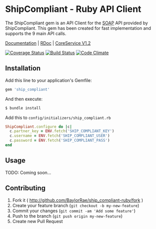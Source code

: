 # ShipCompliant - Ruby API Client

The ShipCompliant gem is an API Client for the [SOAP][soap_wiki] API provided by
ShipCompliant. This gem has been created for fast implementation and supports
the 9 main API calls.

[Documentation][documentation_path] | [RDoc][rdoc_path] | [CoreService V1.2][core_service_path]

[![Coverage Status]][coveralls_status] [![Build Status]][travis_status] [![Code Climate]][code_gpa]

## Installation

Add this line to your application's Gemfile:

```ruby
gem 'ship_compliant'
```

And then execute:

```bash
$ bundle install
```

Add this to `config/initializers/ship_compliant.rb`

```ruby
ShipCompliant.configure do |c|
  c.partner_key = ENV.fetch('SHIP_COMPLIANT_KEY')
  c.username = ENV.fetch('SHIP_COMPLIANT_USER')
  c.password = ENV.fetch('SHIP_COMPLIANT_PASS')
end
```

## Usage

TODO: Coming soon...

## Contributing

1. Fork it ( http://github.com/BaylorRae/ship_compliant-ruby/fork )
2. Create your feature branch (`git checkout -b my-new-feature`)
3. Commit your changes (`git commit -am 'Add some feature'`)
4. Push to the branch (`git push origin my-new-feature`)
5. Create new Pull Request

[soap_wiki]: http://en.wikipedia.org/wiki/SOAP

<!-- Documenation Links -->
[documentation_path]: http://baylorrae.github.io/ship_compliant-ruby/documentation/
[rdoc_path]: http://baylorrae.github.io/ship_compliant-ruby/rdoc/
[core_service_path]: https://shipcompliant.desk.com/customer/portal/articles/1451976-api-coreservice-v1-2?b_id=2759

<!-- Status Badges -->
[Coverage Status]: https://coveralls.io/repos/BaylorRae/ship_compliant-ruby/badge.png?branch=master
[coveralls_status]: https://coveralls.io/r/BaylorRae/ship\_compliant-ruby?branch=master

[Build Status]: https://travis-ci.org/BaylorRae/ship_compliant-ruby.png?branch=master
[travis_status]: https://travis-ci.org/BaylorRae/ship_compliant-ruby

[Code Climate]: https://codeclimate.com/github/BaylorRae/ship_compliant-ruby.png
[code_gpa]: https://codeclimate.com/github/BaylorRae/ship_compliant-ruby